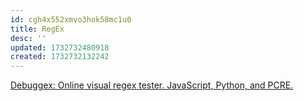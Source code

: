 ```yaml
---
id: cgh4x552xmvo3hok58mc1u0
title: RegEx
desc: ''
updated: 1732732480918
created: 1732732132242
---
```


<!-- cspell:ignore cgh4x552xmvo3hok58mc1u0 Debuggex PCRE -->

<!-- cSpell:words -->

[Debuggex: Online visual regex tester. JavaScript, Python, and PCRE.](https://www.debuggex.com/)  
